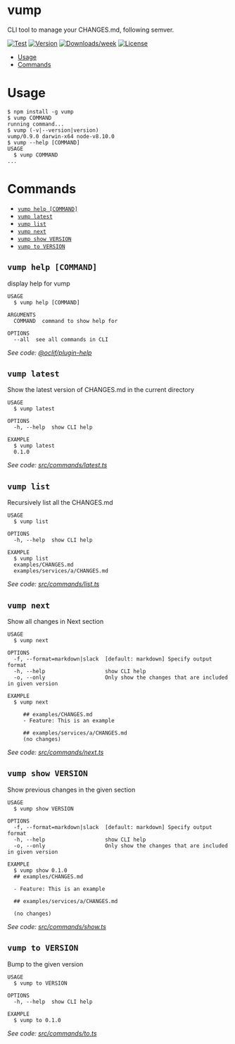vump
====

CLI tool to manage your CHANGES.md, following semver.

[![Test](https://github.com/tomodian/vump/workflows/Test%20on%20Linux/badge.svg)](https://github.com/tomodian/vump/actions?workflow=Test+on+Linux)
[![Version](https://img.shields.io/npm/v/vump.svg)](https://npmjs.org/package/vump)
[![Downloads/week](https://img.shields.io/npm/dw/vump.svg)](https://npmjs.org/package/vump)
[![License](https://img.shields.io/npm/l/vump.svg)](https://github.com/tomodian/vump/blob/master/package.json)

<!-- toc -->
* [Usage](#usage)
* [Commands](#commands)
<!-- tocstop -->

# Usage

<!-- usage -->
```sh-session
$ npm install -g vump
$ vump COMMAND
running command...
$ vump (-v|--version|version)
vump/0.9.0 darwin-x64 node-v8.10.0
$ vump --help [COMMAND]
USAGE
  $ vump COMMAND
...
```
<!-- usagestop -->

# Commands
<!-- commands -->
* [`vump help [COMMAND]`](#vump-help-command)
* [`vump latest`](#vump-latest)
* [`vump list`](#vump-list)
* [`vump next`](#vump-next)
* [`vump show VERSION`](#vump-show-version)
* [`vump to VERSION`](#vump-to-version)

## `vump help [COMMAND]`

display help for vump

```
USAGE
  $ vump help [COMMAND]

ARGUMENTS
  COMMAND  command to show help for

OPTIONS
  --all  see all commands in CLI
```

_See code: [@oclif/plugin-help](https://github.com/oclif/plugin-help/blob/v2.2.1/src/commands/help.ts)_

## `vump latest`

Show the latest version of CHANGES.md in the current directory

```
USAGE
  $ vump latest

OPTIONS
  -h, --help  show CLI help

EXAMPLE
  $ vump latest
  0.1.0
```

_See code: [src/commands/latest.ts](https://github.com/tomodian/vump/blob/v0.9.0/src/commands/latest.ts)_

## `vump list`

Recursively list all the CHANGES.md

```
USAGE
  $ vump list

OPTIONS
  -h, --help  show CLI help

EXAMPLE
  $ vump list
  examples/CHANGES.md
  examples/services/a/CHANGES.md
```

_See code: [src/commands/list.ts](https://github.com/tomodian/vump/blob/v0.9.0/src/commands/list.ts)_

## `vump next`

Show all changes in Next section

```
USAGE
  $ vump next

OPTIONS
  -f, --format=markdown|slack  [default: markdown] Specify output format
  -h, --help                   show CLI help
  -o, --only                   Only show the changes that are included in given version

EXAMPLE
  $ vump next

     ## examples/CHANGES.md
     - Feature: This is an example

     ## examples/services/a/CHANGES.md
     (no changes)
```

_See code: [src/commands/next.ts](https://github.com/tomodian/vump/blob/v0.9.0/src/commands/next.ts)_

## `vump show VERSION`

Show previous changes in the given section

```
USAGE
  $ vump show VERSION

OPTIONS
  -f, --format=markdown|slack  [default: markdown] Specify output format
  -h, --help                   show CLI help
  -o, --only                   Only show the changes that are included in given version

EXAMPLE
  $ vump show 0.1.0
  ## examples/CHANGES.md

  - Feature: This is an example

  ## examples/services/a/CHANGES.md

  (no changes)
```

_See code: [src/commands/show.ts](https://github.com/tomodian/vump/blob/v0.9.0/src/commands/show.ts)_

## `vump to VERSION`

Bump to the given version

```
USAGE
  $ vump to VERSION

OPTIONS
  -h, --help  show CLI help

EXAMPLE
  $ vump to 0.1.0
```

_See code: [src/commands/to.ts](https://github.com/tomodian/vump/blob/v0.9.0/src/commands/to.ts)_
<!-- commandsstop -->
